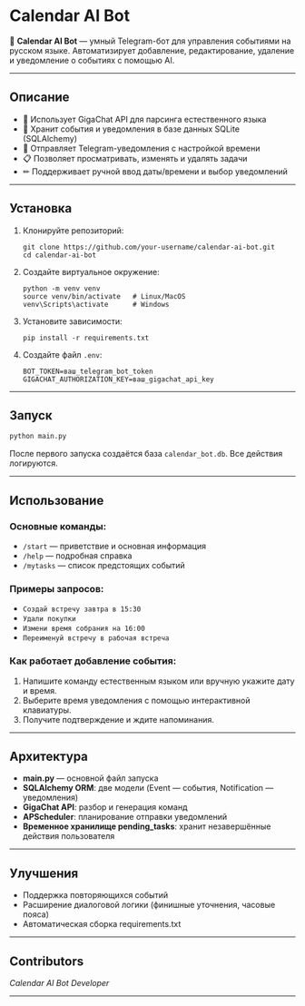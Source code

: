 # Calendar AI Bot

🤖 **Calendar AI Bot** — умный Telegram-бот для управления событиями на русском языке. Автоматизирует добавление, редактирование, удаление и уведомление о событиях с помощью AI.

---

## Описание

- 🧠 Использует GigaChat API для парсинга естественного языка
- 💾 Хранит события и уведомления в базе данных SQLite (SQLAlchemy)
- 🔔 Отправляет Telegram-уведомления с настройкой времени
- 📋 Позволяет просматривать, изменять и удалять задачи
- ✏ Поддерживает ручной ввод даты/времени и выбор уведомлений

---

## Установка

1. Клонируйте репозиторий:
    ```
    git clone https://github.com/your-username/calendar-ai-bot.git
    cd calendar-ai-bot
    ```

2. Создайте виртуальное окружение:
    ```
    python -m venv venv
    source venv/bin/activate   # Linux/MacOS
    venv\Scripts\activate      # Windows
    ```

3. Установите зависимости:
    ```
    pip install -r requirements.txt
    ```

4. Создайте файл `.env`:
    ```
    BOT_TOKEN=ваш_telegram_bot_token
    GIGACHAT_AUTHORIZATION_KEY=ваш_gigachat_api_key
    ```

---

## Запуск

```bash
python main.py
```

После первого запуска создаётся база `calendar_bot.db`. Все действия логируются.

---

## Использование

### Основные команды:
- `/start` — приветствие и основная информация
- `/help` — подробная справка
- `/mytasks` — список предстоящих событий

### Примеры запросов:
- `Создай встречу завтра в 15:30`
- `Удали покупки`
- `Измени время собрания на 16:00`
- `Переименуй встречу в рабочая встреча`

### Как работает добавление события:
1. Напишите команду естественным языком или вручную укажите дату и время.
2. Выберите время уведомления с помощью интерактивной клавиатуры.
3. Получите подтверждение и ждите напоминания.

---

## Архитектура

- **main.py** — основной файл запуска
- **SQLAlchemy ORM**: две модели (Event — события, Notification — уведомления)
- **GigaChat API**: разбор и генерация команд
- **APScheduler**: планирование отправки уведомлений
- **Временное хранилище pending_tasks**: хранит незавершённые действия пользователя

---

## Улучшения

- Поддержка повторяющихся событий
- Расширение диалоговой логики (финишные уточнения, часовые пояса)
- Автоматическая сборка requirements.txt

---

## Contributors

*Calendar AI Bot Developer*

---

